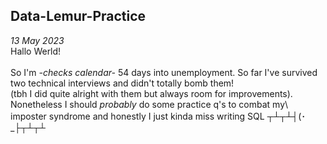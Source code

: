## Data-Lemur-Practice

*13 May 2023*
\
Hallo Werld!\
\
So I'm *-checks calendar-* 54 days into unemployment. So far I've survived two technical interviews and didn't totally bomb them!\
(tbh I did quite alright with them but always room for improvements). Nonetheless I should *probably* do some practice q's to combat my\ imposter syndrome and honestly I just kinda miss writing SQL ┬┴┬┴┤(･_├┬┴┬┴
